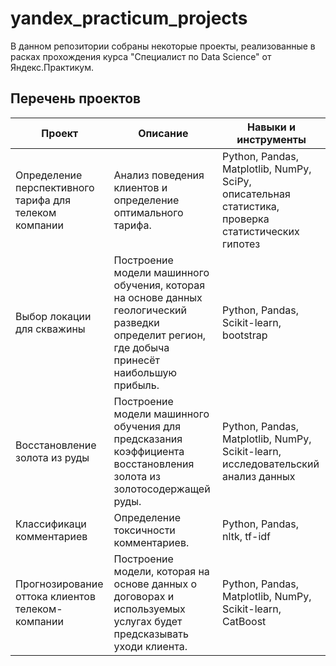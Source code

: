 # yandex_practicum_projects

В данном репозитории собраны некоторые проекты, реализованные в расках прохождения курса "Специалист по Data Science" от Яндекс.Практикум.

## Перечень проектов

| Проект | Описание | Навыки и инструменты |
| --- | --- | --- |
| Определение перспективного тарифа для телеком компании | Анализ поведения клиентов и определение оптимального тарифа. | Python, Pandas, Matplotlib, NumPy, SciPy, описательная статистика, проверка статистических гипотез |
| Выбор локации для скважины | Построение модели машинного обучения, которая на основе данных геологический разведки определит регион, где добыча принесёт наибольшую прибыль. | Python, Pandas, Scikit-learn, bootstrap |
| Восстановление золота из руды | Построение модели машинного обучения для предсказания коэффициента восстановления золота из золотосодержащей руды. | Python, Pandas, Matplotlib, NumPy, Scikit-learn, исследовательский анализ данных |
| Классификаци комментариев | Определение токсичности комментариев. | Python, Pandas, nltk, tf-idf |
| Прогнозирование оттока клиентов телеком-компании | Построение модели, которая на основе данных о договорах и используемых услугах будет предсказывать уходи клиента. | Python, Pandas, Matplotlib, NumPy, Scikit-learn, CatBoost |